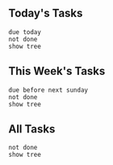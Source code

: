 ## Today's Tasks
```tasks
due today
not done
show tree
```


## This Week's Tasks
```tasks
due before next sunday
not done
show tree
```


## All Tasks

```tasks
not done
show tree
```